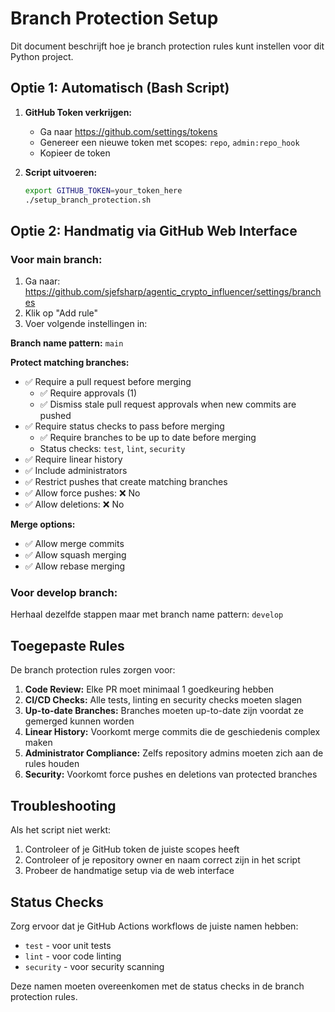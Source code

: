 # Branch Protection Setup

Dit document beschrijft hoe je branch protection rules kunt instellen voor dit Python project.

## Optie 1: Automatisch (Bash Script)

1. **GitHub Token verkrijgen:**
   - Ga naar https://github.com/settings/tokens
   - Genereer een nieuwe token met scopes: `repo`, `admin:repo_hook`
   - Kopieer de token

2. **Script uitvoeren:**
   ```bash
   export GITHUB_TOKEN=your_token_here
   ./setup_branch_protection.sh
   ```

## Optie 2: Handmatig via GitHub Web Interface

### Voor main branch:
1. Ga naar: https://github.com/sjefsharp/agentic_crypto_influencer/settings/branches
2. Klik op "Add rule"
3. Voer volgende instellingen in:

**Branch name pattern:** `main`

**Protect matching branches:**
- ✅ Require a pull request before merging
  - ✅ Require approvals (1)
  - ✅ Dismiss stale pull request approvals when new commits are pushed
- ✅ Require status checks to pass before merging
  - ✅ Require branches to be up to date before merging
  - Status checks: `test`, `lint`, `security`
- ✅ Require linear history
- ✅ Include administrators
- ✅ Restrict pushes that create matching branches
- ✅ Allow force pushes: ❌ No
- ✅ Allow deletions: ❌ No

**Merge options:**
- ✅ Allow merge commits
- ✅ Allow squash merging  
- ✅ Allow rebase merging

### Voor develop branch:
Herhaal dezelfde stappen maar met branch name pattern: `develop`

## Toegepaste Rules

De branch protection rules zorgen voor:

1. **Code Review:** Elke PR moet minimaal 1 goedkeuring hebben
2. **CI/CD Checks:** Alle tests, linting en security checks moeten slagen
3. **Up-to-date Branches:** Branches moeten up-to-date zijn voordat ze gemerged kunnen worden
4. **Linear History:** Voorkomt merge commits die de geschiedenis complex maken
5. **Administrator Compliance:** Zelfs repository admins moeten zich aan de rules houden
6. **Security:** Voorkomt force pushes en deletions van protected branches

## Troubleshooting

Als het script niet werkt:
1. Controleer of je GitHub token de juiste scopes heeft
2. Controleer of je repository owner en naam correct zijn in het script
3. Probeer de handmatige setup via de web interface

## Status Checks

Zorg ervoor dat je GitHub Actions workflows de juiste namen hebben:
- `test` - voor unit tests
- `lint` - voor code linting  
- `security` - voor security scanning

Deze namen moeten overeenkomen met de status checks in de branch protection rules.
